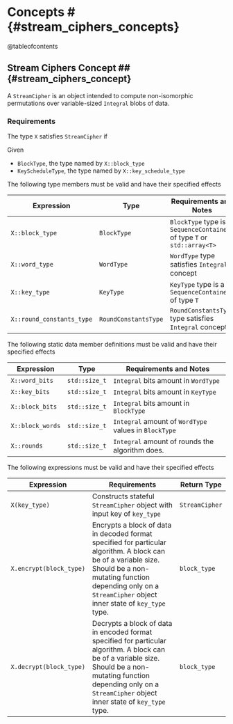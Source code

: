 # Concepts # {#stream_ciphers_concepts}

@tableofcontents

## Stream Ciphers Concept ## {#stream_ciphers_concept}

A ```StreamCipher``` is an object intended to compute non-isomorphic permutations over variable-sized ```Integral``` blobs of data.

### Requirements

The type ```X``` satisfies ```StreamCipher``` if

Given
* ```BlockType```, the type named by ```X::block_type```
* ```KeyScheduleType```, the type named by ```X::key_schedule_type```

The following type members must be valid and have their specified effects

|Expression                   |Type                    |Requirements and Notes |
|-----------------------------|------------------------|-----------------------|
|```X::block_type```          |```BlockType```         |```BlockType``` type is a ```SequenceContainer``` of type ```T``` or ```std::array<T>```|
|```X::word_type```           |```WordType```          |```WordType``` type satisfies ```Integral``` concept|
|```X::key_type```            |```KeyType```           |```KeyType``` type is a ```SequenceContainer``` of type ```T```|
|```X::round_constants_type```|```RoundConstantsType```|```RoundConstantsType``` type satisfies ```Integral``` concept|

The following static data member definitions must be valid and have their specified effects

|Expression          |Type             |Requirements and Notes                 |
|--------------------|-----------------|---------------------------------------|
|```X::word_bits```  |```std::size_t```|```Integral``` bits amount in ```WordType```|
|```X::key_bits```   |```std::size_t```|```Integral``` bits amount in ```KeyType```|
|```X::block_bits``` |```std::size_t```|```Integral``` bits amount in ```BlockType```|
|```X::block_words```|```std::size_t```|```Integral``` amount of ```WordType``` values in ```BlockType```|
|```X::rounds```     |```std::size_t```|```Integral``` amount of rounds the algorithm does.|

The following expressions must be valid and have their specified effects

|Expression                 |Requirements      |Return Type                    |
|---------------------------|------------------|-------------------------------|
|```X(key_type)```|Constructs stateful ```StreamCipher``` object with input key of ```key_type```|```StreamCipher```|
|```X.encrypt(block_type)```|Encrypts a block of data in decoded format specified for particular algorithm. A block can be of a variable size. Should be a non-mutating function depending only on a ```StreamCipher``` object inner state of ```key_type``` type.|```block_type```|
|```X.decrypt(block_type)```|Decrypts a block of data in encoded format specified for particular algorithm. A block can be of a variable size. Should be a non-mutating function depending only on a ```StreamCipher``` object inner state of ```key_type``` type.|```block_type```|
